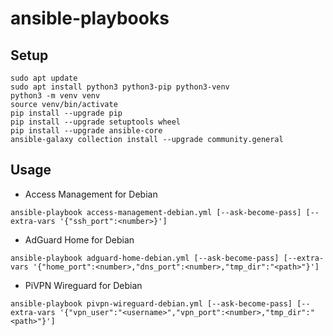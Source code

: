 # ansible-playbooks

## Setup

```
sudo apt update
sudo apt install python3 python3-pip python3-venv
python3 -m venv venv
source venv/bin/activate
pip install --upgrade pip
pip install --upgrade setuptools wheel
pip install --upgrade ansible-core
ansible-galaxy collection install --upgrade community.general
```

## Usage

- Access Management for Debian
```
ansible-playbook access-management-debian.yml [--ask-become-pass] [--extra-vars '{"ssh_port":<number>}']
```

- AdGuard Home for Debian
```
ansible-playbook adguard-home-debian.yml [--ask-become-pass] [--extra-vars '{"home_port":<number>,"dns_port":<number>,"tmp_dir":"<path>"}']
```

- PiVPN Wireguard for Debian
```
ansible-playbook pivpn-wireguard-debian.yml [--ask-become-pass] [--extra-vars '{"vpn_user":"<username>","vpn_port":<number>,"tmp_dir":"<path>"}']
```
